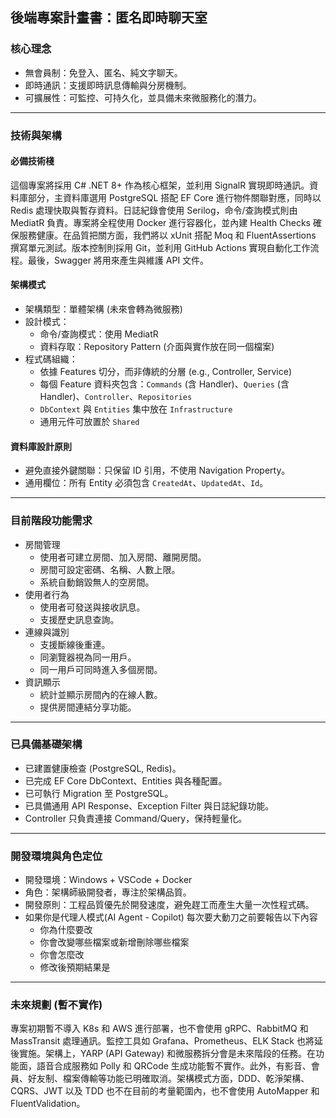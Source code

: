 ## 後端專案計畫書：匿名即時聊天室

### 核心理念

* 無會員制：免登入、匿名、純文字聊天。
* 即時通訊：支援即時訊息傳輸與分房機制。
* 可擴展性：可監控、可持久化，並具備未來微服務化的潛力。

---

### 技術與架構

#### 必備技術棧

這個專案將採用 C# .NET 8+ 作為核心框架，並利用 SignalR 實現即時通訊。資料庫部分，主資料庫選用 PostgreSQL 搭配 EF Core 進行物件關聯對應，同時以 Redis 處理快取與暫存資料。日誌紀錄會使用 Serilog，命令/查詢模式則由 MediatR 負責。專案將全程使用 Docker 進行容器化，並內建 Health Checks 確保服務健康。在品質把關方面，我們將以 xUnit 搭配 Moq 和 FluentAssertions 撰寫單元測試。版本控制則採用 Git，並利用 GitHub Actions 實現自動化工作流程。最後，Swagger 將用來產生與維護 API 文件。

#### 架構模式

* 架構類型：單體架構 (未來會轉為微服務)
* 設計模式：
    * 命令/查詢模式：使用 MediatR
    * 資料存取：Repository Pattern (介面與實作放在同一個檔案)
* 程式碼組織：
    * 依據 Features 切分，而非傳統的分層 (e.g., Controller, Service)
    * 每個 Feature 資料夾包含：`Commands` (含 Handler)、`Queries` (含 Handler)、`Controller`、`Repositories`
    * `DbContext` 與 `Entities` 集中放在 `Infrastructure`
    * 通用元件可放置於 `Shared`

#### 資料庫設計原則

* 避免直接外鍵關聯：只保留 ID 引用，不使用 Navigation Property。
* 通用欄位：所有 Entity 必須包含 `CreatedAt`、`UpdatedAt`、`Id`。

---

### 目前階段功能需求

* 房間管理
    * 使用者可建立房間、加入房間、離開房間。
    * 房間可設定密碼、名稱、人數上限。
    * 系統自動銷毀無人的空房間。
* 使用者行為
    * 使用者可發送與接收訊息。
    * 支援歷史訊息查詢。
* 連線與識別
    * 支援斷線後重連。
    * 同瀏覽器視為同一用戶。
    * 同一用戶可同時進入多個房間。
* 資訊顯示
    * 統計並顯示房間內的在線人數。
    * 提供房間連結分享功能。

---

### 已具備基礎架構

* 已建置健康檢查 (PostgreSQL, Redis)。
* 已完成 EF Core DbContext、Entities 與各種配置。
* 已可執行 Migration 至 PostgreSQL。
* 已具備通用 API Response、Exception Filter 與日誌紀錄功能。
* Controller 只負責連接 Command/Query，保持輕量化。

---

### 開發環境與角色定位

* 開發環境：Windows + VSCode + Docker
* 角色：架構師級開發者，專注於架構品質。
* 開發原則：工程品質優先於開發速度，避免趕工而產生大量一次性程式碼。
* 如果你是代理人模式(AI Agent - Copilot) 每次要大動刀之前要報告以下內容
    * 你為什麼要改
    * 你會改變哪些檔案或新增刪除哪些檔案
    * 你會怎麼改
    * 修改後預期結果是

---

### 未來規劃 (暫不實作)

專案初期暫不導入 K8s 和 AWS 進行部署，也不會使用 gRPC、RabbitMQ 和 MassTransit 處理通訊。監控工具如 Grafana、Prometheus、ELK Stack 也將延後實施。架構上，YARP (API Gateway) 和微服務拆分會是未來階段的任務。在功能面，語音合成服務如 Polly 和 QRCode 生成功能暫不實作。此外，有影音、會員、好友制、檔案傳輸等功能已明確取消。架構模式方面，DDD、乾淨架構、CQRS、JWT 以及 TDD 也不在目前的考量範圍內，也不會使用 AutoMapper 和 FluentValidation。
